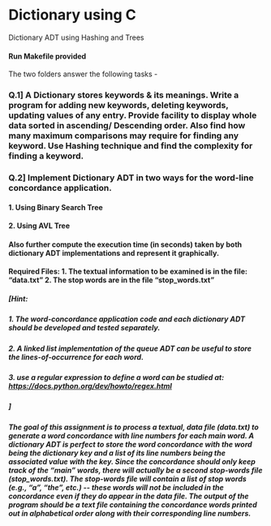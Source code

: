 # Dictionary using C
Dictionary ADT using Hashing and Trees
#### Run Makefile provided
The two folders answer the following tasks - 
### Q.1] A Dictionary stores keywords & its meanings. Write a program for adding new keywords, deleting keywords, updating values of any entry. Provide facility to display whole data sorted in ascending/ Descending order. Also find how many maximum comparisons may require for finding any keyword. Use Hashing technique and find the complexity for finding a keyword.
### Q.2] Implement Dictionary ADT in two ways for the word-line concordance application. 
#### 1. Using Binary Search Tree
#### 2. Using AVL Tree
#### Also further compute the execution time (in seconds) taken by both dictionary ADT implementations and represent it graphically.
#### Required Files: 1. The textual information to be examined is in the file: “data.txt” 2. The stop words are in the file “stop_words.txt”
##### [Hint:
##### 1. The word-concordance application code and each dictionary ADT should be developed and tested separately.
##### 2. A linked list implementation of the queue ADT can be useful to store the lines-of-occurrence for each word.
##### 3. use a regular expression to define a word can be studied at: https://docs.python.org/dev/howto/regex.html
##### ]
##### The goal of this assignment is to process a textual, data file (data.txt) to generate a word concordance with line numbers for each main word. A dictionary ADT is perfect to store the word concordance with the word being the dictionary key and a list of its line numbers being the associated value with the key. Since the concordance should only keep track of the “main” words, there will actually be a second stop-words file (stop_words.txt). The stop-words file will contain a list of stop words (e.g., “a”, “the”, etc.) -- these words will not be included in the concordance even if they do appear in the data file. The output of the program should be a text file containing the concordance words printed out in alphabetical order along with their corresponding line numbers.
